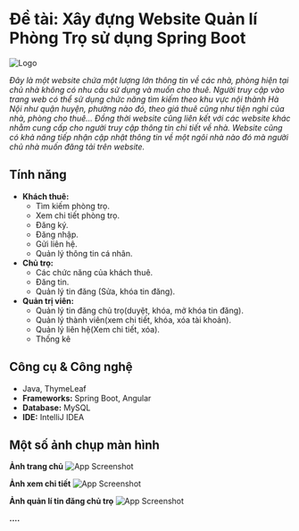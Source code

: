 # Đề tài: Xây đựng Website Quản lí Phòng Trọ sử dụng Spring Boot

![Logo](https://i.imgur.com/EK2FVYs.jpeg)

*Đây là một website chứa một lượng lớn thông tin về các nhà, phòng hiện tại chủ nhà không có nhu cầu sử dụng và muốn cho thuê. Người truy cập vào trang web có thể sử dụng chức năng tìm kiếm theo khu vực nội thành Hà Nội như quận huyện, phường nào đó, theo giá thuê cũng như tiện nghi của nhà, phòng cho thuê… Đồng thời website cũng liên kết với các website khác nhằm cung cấp cho người truy cập thông tin chi tiết về nhà. Website cũng có khả năng tiếp nhận cập nhật thông tin về một ngôi nhà nào đó mà người chủ nhà muốn đăng tải trên website.*

## Tính năng

* **Khách thuê:**
    * Tìm kiếm phòng trọ.
    * Xem chi tiết phòng trọ.
    * Đăng ký.
    * Đăng nhập.
    * Gửi liên hệ.
    * Quản lý thông tin cá nhân.
* **Chủ trọ:**
    * Các chức năng của khách thuê.
    * Đăng tin.
    * Quản lý tin đăng (Sửa, khóa tin đăng).
* **Quản trị viên:**
    * Quản lý tin đăng chủ trọ(duyệt, khóa, mở khóa tin đăng).
    * Quản lý thành viên(xem chi tiết, khóa, xóa tài khoản).
    * Quản lý liên hệ(Xem chi tiết, xóa).
    * Thống kê

## Công cụ & Công nghệ
* Java, ThymeLeaf
* **Frameworks:** Spring Boot, Angular
* **Database:** MySQL
* **IDE:** IntelliJ IDEA

## Một số ảnh chụp màn hình

**Ảnh trang chủ**
![App Screenshot](https://i.imgur.com/qBKLf1X.jpeg)

**Ảnh xem chi tiết**
![App Screenshot](https://i.imgur.com/9CF1oYC.png)

**Ảnh quản lí tin đăng chủ trọ**
![App Screenshot](https://i.imgur.com/0lVibqs.png)

**....**
